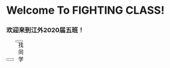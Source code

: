 # Welcome To FIGHTING CLASS!
### 欢迎来到江外2020届五班！
<input type="text" style="width:20;height:5"/>
<button onclick="a()" style="width:20;height:5">找同学</button>
<script>
function a(){
q=prompt("请输入你要找的同学的名字或学号!")}
}
